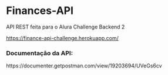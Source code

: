 # Finances-API

API REST feita para o Alura Challenge Backend 2

https://finance-api-challenge.herokuapp.com/

<h3>Documentação da API:</h3>
https://documenter.getpostman.com/view/19203694/UVeGs6cv
